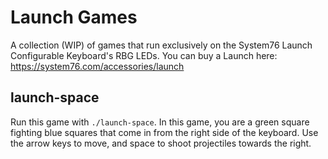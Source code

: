 # Launch Games

A collection (WIP) of games that run exclusively on the System76 Launch
Configurable Keyboard's RBG LEDs. You can buy a Launch here:
https://system76.com/accessories/launch

## launch-space

Run this game with `./launch-space`. In this game, you are a green square
fighting blue squares that come in from the right side of the keyboard. Use
the arrow keys to move, and space to shoot projectiles towards the right.
